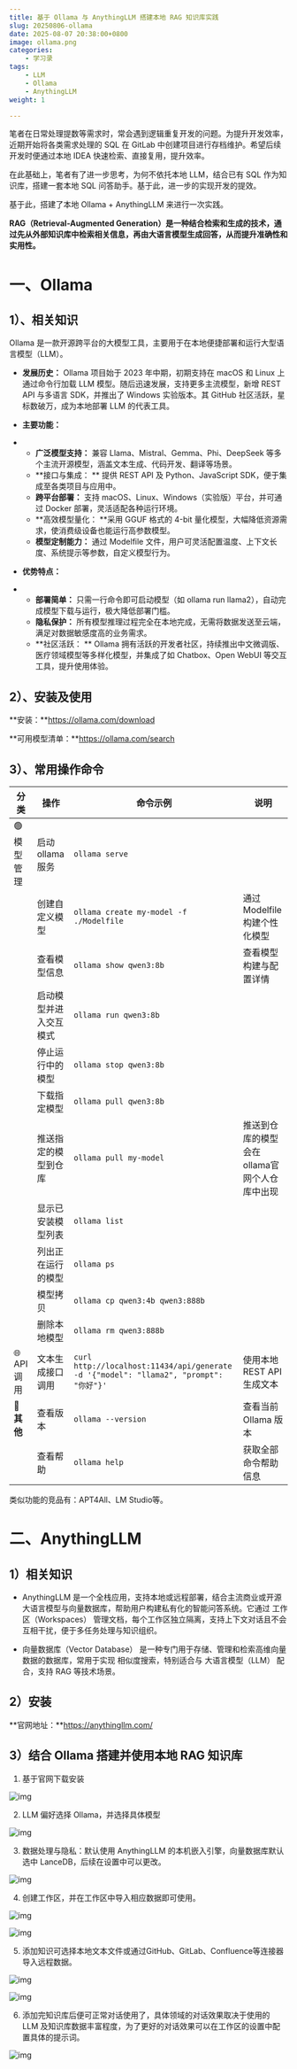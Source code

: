 ```yaml
---
title: 基于 Ollama 与 AnythingLLM 搭建本地 RAG 知识库实践
slug: 20250806-ollama
date: 2025-08-07 20:38:00+0800
image: ollama.png
categories:
    - 学习录
tags:
    - LLM
    - Ollama
    - AnythingLLM
weight: 1

---
```


笔者在日常处理提数等需求时，常会遇到逻辑重复开发的问题。为提升开发效率，近期开始将各类需求处理的 SQL 在 GitLab 中创建项目进行存档维护。希望后续开发时便通过本地 IDEA 快速检索、直接复用，提升效率。

在此基础上，笔者有了进一步思考，为何不依托本地 LLM，结合已有 SQL 作为知识库，搭建一套本地 SQL 问答助手。基于此，进一步的实现开发的提效。

基于此，搭建了本地 Ollama + AnythingLLM 来进行一次实践。

**RAG（Retrieval-Augmented Generation）是一种结合检索和生成的技术，通过先从外部知识库中检索相关信息，再由大语言模型生成回答，从而提升准确性和实用性。**

# 一、Ollama

## 1）、相关知识

Ollama 是一款开源跨平台的大模型工具，主要用于在本地便捷部署和运行大型语言模型（LLM）。

- **发展历史：** Ollama 项目始于 2023 年中期，初期支持在 macOS 和 Linux 上通过命令行加载 LLM 模型。随后迅速发展，支持更多主流模型，新增 REST API 与多语言 SDK，并推出了 Windows 实验版本。其 GitHub 社区活跃，星标数破万，成为本地部署 LLM 的代表工具。
- **主要功能：**

- - **广泛模型支持：** 兼容 Llama、Mistral、Gemma、Phi、DeepSeek 等多个主流开源模型，涵盖文本生成、代码开发、翻译等场景。
  - **接口与集成： ** 提供 REST API 及 Python、JavaScript SDK，便于集成至各类项目与应用中。
  - **跨平台部署：** 支持 macOS、Linux、Windows（实验版）平台，并可通过 Docker 部署，灵活适配各种运行环境。
  - **高效模型量化： **采用 GGUF 格式的 4-bit 量化模型，大幅降低资源需求，使消费级设备也能运行高参数模型。
  - **模型定制能力：** 通过 Modelfile 文件，用户可灵活配置温度、上下文长度、系统提示等参数，自定义模型行为。

- **优势特点：**

- - **部署简单：** 只需一行命令即可启动模型（如 ollama run llama2），自动完成模型下载与运行，极大降低部署门槛。
  - **隐私保护：** 所有模型推理过程完全在本地完成，无需将数据发送至云端，满足对数据敏感度高的业务需求。
  - **社区活跃： ** Ollama 拥有活跃的开发者社区，持续推出中文微调版、医疗领域模型等多样化模型，并集成了如 Chatbox、Open WebUI 等交互工具，提升使用体验。

## 2）、安装及使用

**安装：**https://ollama.com/download

**可用模型清单：**https://ollama.com/search

## 3）、常用操作命令

| 分类           | 操作                   | 命令示例                                                     | 说明                                         |
| -------------- | ---------------------- | ------------------------------------------------------------ | -------------------------------------------- |
| 🟢 模型管理     | 启动 ollama 服务       | `ollama serve`                                               |                                              |
|                | 创建自定义模型         | `ollama create my-model -f ./Modelfile`                      | 通过 Modelfile 构建个性化模型                |
|                | 查看模型信息           | `ollama show qwen3:8b`                                       | 查看模型构建与配置详情                       |
|                | 启动模型并进入交互模式 | `ollama run qwen3:8b`                                        |                                              |
|                | 停止运行中的模型       | `ollama stop qwen3:8b`                                       |                                              |
|                | 下载指定模型           | `ollama pull qwen3:8b`                                       |                                              |
|                | 推送指定的模型到仓库   | `ollama pull my-model`                                       | 推送到仓库的模型会在ollama官网个人仓库中出现 |
|                | 显示已安装模型列表     | `ollama list`                                                |                                              |
|                | 列出正在运行的模型     | `ollama ps`                                                  |                                              |
|                | 模型拷贝               | `ollama cp qwen3:4b qwen3:888b`                              |                                              |
|                | 删除本地模型           | `ollama rm qwen3:888b`                                       |                                              |
| 🌐 API 调用     | 文本生成接口调用       | `curl http://localhost:11434/api/generate -d '{"model": "llama2", "prompt": "你好"}'` | 使用本地 REST API 生成文本                   |
| **📎** **其他** | 查看版本               | `ollama --version`                                           | 查看当前 Ollama 版本                         |
|                | 查看帮助               | `ollama help`                                                | 获取全部命令帮助信息                         |

类似功能的竞品有：APT4All、LM Studio等。

# 二、AnythingLLM

## 1）相关知识

- AnythingLLM 是一个全栈应用，支持本地或远程部署，结合主流商业或开源大语言模型与向量数据库，帮助用户构建私有化的智能问答系统。它通过 工作区（Workspaces） 管理文档，每个工作区独立隔离，支持上下文对话且不会互相干扰，便于多任务处理与知识组织。

- 向量数据库（Vector Database） 是一种专门用于存储、管理和检索高维向量数据的数据库，常用于实现 相似度搜索，特别适合与 大语言模型（LLM） 配合，支持 RAG 等技术场景。

## 2）安装

**官网地址：**https://anythingllm.com/

## 3）结合 Ollama 搭建并使用本地 RAG 知识库

1. 基于官网下载安装

![img](./1754461529036-09c94958-4312-4cc2-94cf-ff892d35ddd7-20250808095718048.png)

2. LLM 偏好选择 Ollama，并选择具体模型

![img](./1754461554281-5ed76a8c-9537-41b5-a27f-c4a38c070937-20250808095718048.png)

3. 数据处理与隐私：默认使用 AnythingLLM 的本机嵌入引擎，向量数据库默认选中 LanceDB，后续在设置中可以更改。

![img](./1754461612115-b69261a2-1974-489e-a7b2-6e45dc76c8b8-20250808095717958.png)

4. 创建工作区，并在工作区中导入相应数据即可使用。

![img](./1754461646508-46c895a2-789c-4668-9a4d-118ccfd2ed89-20250808095717902.png)

![img](./1754461920333-0da2c62f-f353-4a30-9e2c-6dc8194f7507-20250808095717880.png)

5. 添加知识可选择本地文本文件或通过GitHub、GitLab、Confluence等连接器导入远程数据。

![img](./1754483977026-eb93aafd-f7bf-45fb-b2d1-73c9b5753d38-20250808095718034.png)

![img](./1754461899001-f9451de6-d8fc-4b87-9bfc-72869ec57d1c-20250808095718355.png)

6. 添加完知识库后便可正常对话使用了，具体领域的对话效果取决于使用的 LLM 及知识库数据丰富程度，为了更好的对话效果可以在工作区的设置中配置具体的提示词。

![img](./1754484106962-a16d7a77-8b4e-4164-b8da-fa2b5bfc8436-20250808095718268.png)